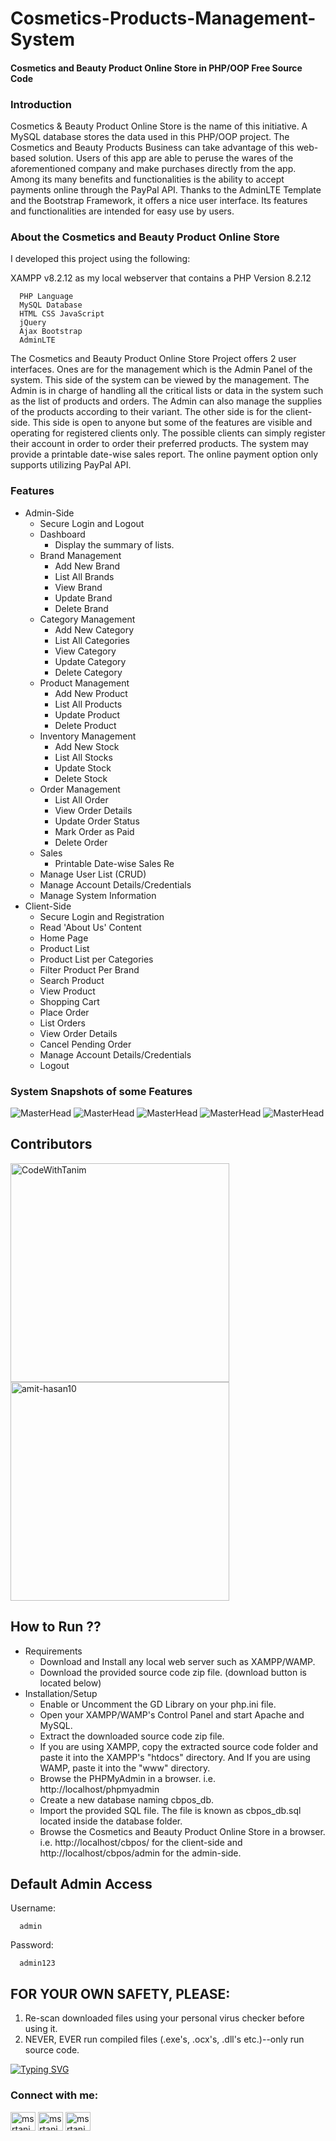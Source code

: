 # Cosmetics-Products-Management-System

#### Cosmetics and Beauty Product Online Store in PHP/OOP Free Source Code

### Introduction
Cosmetics & Beauty Product Online Store is the name of this initiative. A MySQL database stores the data used in this PHP/OOP project. The Cosmetics and Beauty Products Business can take advantage of this web-based solution. Users of this app are able to peruse the wares of the aforementioned company and make purchases directly from the app. Among its many benefits and functionalities is the ability to accept payments online through the PayPal API. Thanks to the AdminLTE Template and the Bootstrap Framework, it offers a nice user interface. Its features and functionalities are intended for easy use by users.

### About the Cosmetics and Beauty Product Online Store
I developed this project using the following:

XAMPP v8.2.12 as my local webserver that contains a PHP Version 8.2.12

      PHP Language
      MySQL Database
      HTML CSS JavaScript
      jQuery
      Ajax Bootstrap
      AdminLTE
The Cosmetics and Beauty Product Online Store Project offers 2 user interfaces. Ones are for the management which is the Admin Panel of the system. This side of the system can be viewed by the management. The Admin is in charge of handling all the critical lists or data in the system such as the list of products and orders. The Admin can also manage the supplies of the products according to their variant. The other side is for the client-side. This side is open to anyone but some of the features are visible and operating for registered clients only. The possible clients can simply register their account in order to order their preferred products. The system may provide a printable date-wise sales report. The online payment option only supports utilizing PayPal API.

### Features
- Admin-Side
  - Secure Login and Logout
  - Dashboard
    - Display the summary of lists.
  - Brand Management
    - Add New Brand
    - List All Brands
    - View Brand
    - Update Brand
    - Delete Brand
  - Category Management
    - Add New Category
    - List All Categories
    - View Category
    - Update Category
    - Delete Category
  - Product Management
    - Add New Product
    - List All Products
    - Update Product
    - Delete Product
  - Inventory Management
    - Add New Stock
    - List All Stocks
    - Update Stock
    - Delete Stock
  - Order Management
    - List All Order
    - View Order Details
    - Update Order Status
    - Mark Order as Paid
    - Delete Order
  - Sales
    - Printable Date-wise Sales Re
  - Manage User List (CRUD)
  - Manage Account Details/Credentials
  - Manage System Information
- Client-Side
  - Secure Login and Registration
  - Read 'About Us' Content
  - Home Page
  - Product List
  - Product List per Categories
  - Filter Product Per Brand
  - Search Product
  - View Product
  - Shopping Cart
  - Place Order
  - List Orders
  - View Order Details
  - Cancel Pending Order
  - Manage Account Details/Credentials
  - Logout

### System Snapshots of some Features
![MasterHead](https://github.com/MSRTanim/Cosmetics-Product-Management-System/blob/main/Templates%20of%20CPMS/1.png)
![MasterHead](https://github.com/MSRTanim/Cosmetics-Product-Management-System/blob/main/Templates%20of%20CPMS/2.png)
![MasterHead](https://github.com/MSRTanim/Cosmetics-Product-Management-System/blob/main/Templates%20of%20CPMS/3.png)
![MasterHead](https://github.com/MSRTanim/Cosmetics-Product-Management-System/blob/main/Templates%20of%20CPMS/4.png)
![MasterHead](https://github.com/MSRTanim/Cosmetics-Product-Management-System/blob/main/Templates%20of%20CPMS/5.png)

## Contributors

<p align="left">
  <a href="https://github.com/CodeWithTanim" target="_blank">
    <img src="https://github.com/CodeWithTanim/README-MANAGER/blob/main/Contributors/CodeWithTanim.jpg" alt="CodeWithTanim" width="350" height="350">
  </a>
  <a href="https://github.com/amit-hasan10" target="_blank">
    <img src="https://github.com/CodeWithTanim/README-MANAGER/blob/main/Contributors/amit-hasan10.jpg" alt="amit-hasan10" width="350" height="350">
  </a>
</p>

## How to Run ??
- Requirements
  - Download and Install any local web server such as XAMPP/WAMP.
  - Download the provided source code zip file. (download button is located below)
- Installation/Setup
  - Enable or Uncomment the GD Library on your php.ini file.
  - Open your XAMPP/WAMP's Control Panel and start Apache and MySQL.
  - Extract the downloaded source code zip file.
  - If you are using XAMPP, copy the extracted source code folder and paste it into the XAMPP's "htdocs" directory. And If you are using WAMP, paste it into the "www" directory.
  - Browse the PHPMyAdmin in a browser. i.e. http://localhost/phpmyadmin
  - Create a new database naming cbpos_db.
  - Import the provided SQL file. The file is known as cbpos_db.sql located inside the database folder.
  - Browse the Cosmetics and Beauty Product Online Store in a browser. i.e. http://localhost/cbpos/ for the client-side and http://localhost/cbpos/admin for the admin-side.

## Default Admin Access
Username:

      admin
Password:

      admin123
     
## FOR YOUR OWN SAFETY, PLEASE:
  1. Re-scan downloaded files using your personal virus checker before using it.
  2. NEVER, EVER run compiled files (.exe's, .ocx's, .dll's etc.)--only run source code.

[![Typing SVG](https://readme-typing-svg.herokuapp.com?font=Fira+Code&pause=1000&color=00D405&width=435&lines=%F0%9F%91%8BHELLO+WORLD!+I'M+TANIM+HERE%F0%9F%92%81%F0%9F%8F%BB%E2%80%8D%E2%99%82%EF%B8%8F;%F0%9F%92%81%F0%9F%8F%BB%E2%80%8D%E2%99%82%EF%B8%8FPLEASE+FOLLOW+MY+GITHUB%F0%9F%92%96;%F0%9F%92%BBTHANKS+ALL+MY+FAMILY+MEMBERS%F0%9F%94%A5)](https://git.io/typing-svg)

<h3 align="left">Connect with me:</h3>
<p align="left">
<a href="https://fb.com/msrtanim.py" target="blank"><img align="center" src="https://raw.githubusercontent.com/rahuldkjain/github-profile-readme-generator/master/src/images/icons/Social/facebook.svg" alt="msrtanim1" height="30" width="40" /></a>
<a href="https://instagram.com/msrtanim.py" target="blank"><img align="center" src="https://raw.githubusercontent.com/rahuldkjain/github-profile-readme-generator/master/src/images/icons/Social/instagram.svg" alt="msrtanim1" height="30" width="40" /></a>
<a href="https://www.youtube.com/@CodeWithTanim" target="blank"><img align="center" src="https://raw.githubusercontent.com/rahuldkjain/github-profile-readme-generator/master/src/images/icons/Social/youtube.svg" alt="msrtanim" height="30" width="40" /></a>
</p>

